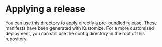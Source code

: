 # Applying a release

You can use this directory to apply directly a pre-bundled release. These manifests have been generated with Kustomize. For a more customised deployment, you can still use the config directory in the root of this repository.